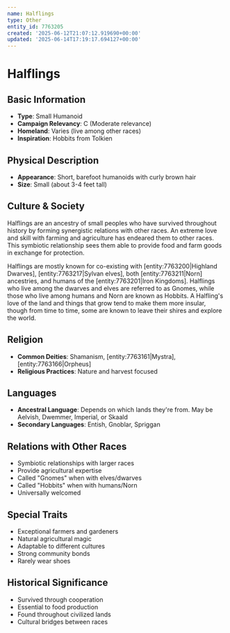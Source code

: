 ```yaml
---
name: Halflings
type: Other
entity_id: 7763205
created: '2025-06-12T21:07:12.919690+00:00'
updated: '2025-06-14T17:19:17.694127+00:00'
---
```


# Halflings

## Basic Information
- **Type**: Small Humanoid
- **Campaign Relevancy**: C (Moderate relevance)
- **Homeland**: Varies (live among other races)
- **Inspiration**: Hobbits from Tolkien

## Physical Description
- **Appearance**: Short, barefoot humanoids with curly brown hair
- **Size**: Small (about 3-4 feet tall)

## Culture & Society
Halflings are an ancestry of small peoples who have survived throughout history by forming synergistic relations with other races. An extreme love and skill with farming and agriculture has endeared them to other races. This symbiotic relationship sees them able to provide food and farm goods in exchange for protection.

Halflings are mostly known for co-existing with [entity:7763200|Highland Dwarves], [entity:7763217|Sylvan elves], both [entity:7763211|Norn] ancestries, and humans of the [entity:7763201|Iron Kingdoms]. Halflings who live among the dwarves and elves are referred to as Gnomes, while those who live among humans and Norn are known as Hobbits. A Halfling's love of the land and things that grow tend to make them more insular, though from time to time, some are known to leave their shires and explore the world.

## Religion
- **Common Deities**: Shamanism, [entity:7763161|Mystra], [entity:7763166|Orpheus]
- **Religious Practices**: Nature and harvest focused

## Languages
- **Ancestral Language**: Depends on which lands they're from. May be Aelvish, Dwemmer, Imperial, or Skaald
- **Secondary Languages**: Entish, Gnoblar, Spriggan

## Relations with Other Races
- Symbiotic relationships with larger races
- Provide agricultural expertise
- Called "Gnomes" when with elves/dwarves
- Called "Hobbits" when with humans/Norn
- Universally welcomed

## Special Traits
- Exceptional farmers and gardeners
- Natural agricultural magic
- Adaptable to different cultures
- Strong community bonds
- Rarely wear shoes

## Historical Significance
- Survived through cooperation
- Essential to food production
- Found throughout civilized lands
- Cultural bridges between races